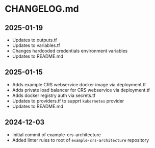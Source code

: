 # CHANGELOG.md

## 2025-01-19

- Updates to outputs.tf
- Updates to variables.tf
- Changes hardcoded credentials environment variables
- Updates to README.md

## 2025-01-15

- Adds example CRS webservice docker image via deployment.tf
- Adds private load balancer for CRS webservice via deployment.tf
- Adds docker registry auth via secrets.tf
- Updates to providers.tf to supprt `kubernetes` provider
- Updates to README.md

## 2024-12-03

- Initial commit of example-crs-architecture
- Added linter rules to root of `example-crs-architecture` repository
